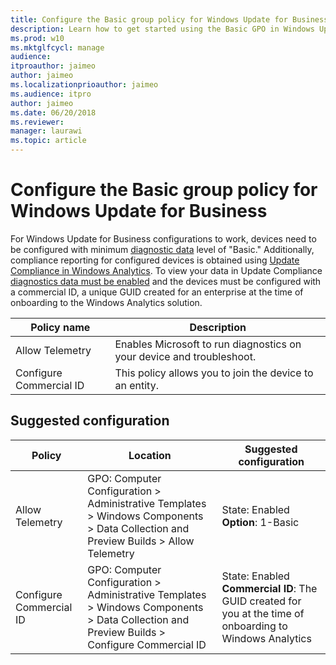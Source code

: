```yaml
---
title: Configure the Basic group policy for Windows Update for Business
description: Learn how to get started using the Basic GPO in Windows Update for Business.
ms.prod: w10
ms.mktglfcycl: manage
audience: 
itproauthor: jaimeo
author: jaimeo
ms.localizationprioauthor: jaimeo
ms.audience: itpro
author: jaimeo
ms.date: 06/20/2018
ms.reviewer: 
manager: laurawi
ms.topic: article
---
```

# Configure the Basic group policy for Windows Update for Business

For Windows Update for Business configurations to work, devices need to be configured with minimum [diagnostic data](https://docs.microsoft.com/windows/privacy/configure-windows-diagnostic-data-in-your-organization) level of "Basic." Additionally, compliance reporting for configured devices is obtained using [Update Compliance in Windows Analytics](https://docs.microsoft.com/windows/deployment/update/update-compliance-monitor). To view your data in Update Compliance [diagnostics data must be enabled](https://docs.microsoft.com/windows/deployment/update/windows-analytics-get-started#set-diagnostic-data-levels) and the devices must be configured with a commercial ID, a unique GUID created for an enterprise at the time of onboarding to the Windows Analytics solution. 

|Policy name|Description |
|-|-|
|Allow Telemetry|Enables Microsoft to run diagnostics on your device and troubleshoot.|
|Configure Commercial ID|This policy allows you to join the device to an entity.|

## Suggested configuration

|Policy|Location|Suggested configuration|
|-|-|-|
|Allow Telemetry |GPO: Computer Configuration > Administrative Templates > Windows Components > Data Collection and Preview Builds > Allow Telemetry	|State: Enabled <br>**Option**: 1-Basic|
|Configure Commercial ID|GPO: Computer Configuration > Administrative Templates > Windows Components > Data Collection and Preview Builds > Configure Commercial ID	|State: Enabled <br>**Commercial ID**: The GUID created for you at the time of onboarding to Windows Analytics|
